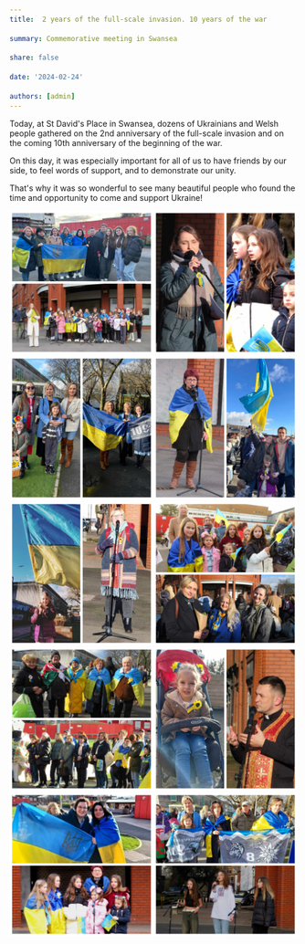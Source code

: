 ```yaml
---
title:  2 years of the full-scale invasion. 10 years of the war

summary: Commemorative meeting in Swansea

share: false

date: '2024-02-24' 

authors: [admin]
---
```


Today, at St David's Place in Swansea, dozens of Ukrainians and Welsh people gathered on the 2nd anniversary of the full-scale invasion and on the coming  10th anniversary of the beginning of the war. 

On this day, it was especially important for all of us to have friends by our side, to feel words of support, and to demonstrate our unity. 

That's why it was so wonderful to see many beautiful people who found the time and opportunity to come and support Ukraine!

<div style="margin-top: 0; text-align: center;"><img src="Meet-1.jpg" alt="Anniversary of the war" width="50%" style="display: inline; margin-top: 0;"/><img src="Meet-2.jpg" alt="Anniversary of the war" width="50%" style="display: inline; margin-top: 0;"/></div>

<div style="margin-top: 0; text-align: center;"><img src="Meet-3.jpg" alt="Anniversary of the war" width="50%" style="display: inline; margin-top: 0;"/><img src="Meet-4.jpg" alt="Anniversary of the war" width="50%" style="display: inline; margin-top: 0;"/></div>

<div style="margin-top: 0; text-align: center;"><img src="Meet-5.jpg" alt="Anniversary of the war" width="50%" style="display: inline; margin-top: 0;"/><img src="Meet-6.jpg" alt="Anniversary of the war" width="50%" style="display: inline; margin-top: 0;"/></div>

<div style="margin-top: 0; text-align: center;"><img src="Meet-7.jpg" alt="Anniversary of the war" width="50%" style="display: inline; margin-top: 0;"/><img src="Meet-8.jpg" alt="Anniversary of the war" width="50%" style="display: inline; margin-top: 0;"/></div>

<div style="margin-top: 0; text-align: center;"><img src="Meet-9.jpg" alt="Anniversary of the war" width="50%" style="display: inline; margin-top: 0;"/><img src="Meet-10.jpg" alt="Anniversary of the war" width="50%" style="display: inline; margin-top: 0;"/></div>